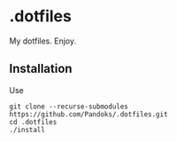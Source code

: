 # .dotfiles

My dotfiles. Enjoy.

## Installation

Use

```
git clone --recurse-submodules https://github.com/Pandoks/.dotfiles.git
cd .dotfiles
./install
```
